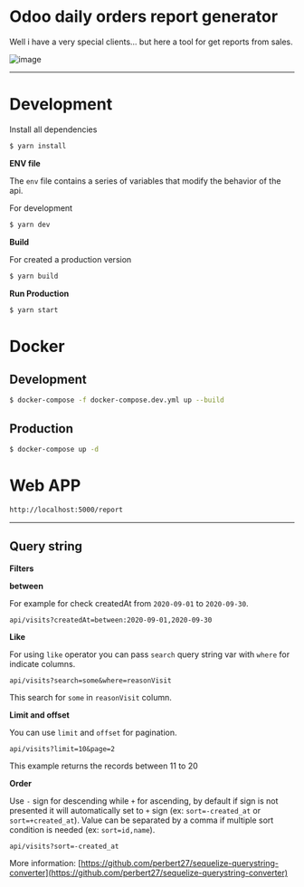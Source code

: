 # Odoo daily orders report generator


Well i have a very special clients... but here a tool for get reports from sales.

![image](https://user-images.githubusercontent.com/35310226/141217457-1d48060a-a39f-4d4e-abdb-76746c005a33.png)


---

# Development

Install all dependencies

```bash
$ yarn install
```

**ENV file**

The `env` file contains a series of variables that modify the behavior of the api.


For development

```bash
$ yarn dev
```

**Build**

For created a production version
```bash
$ yarn build
```

**Run Production**

```bash
$ yarn start
```

# Docker

## Development

```bash
$ docker-compose -f docker-compose.dev.yml up --build
```

## Production

```bash
$ docker-compose up -d
```

# Web APP

```bash
http://localhost:5000/report
```

---


## Query string

**Filters**

**between**

For example for check createdAt from `2020-09-01` to `2020-09-30`.

```
api/visits?createdAt=between:2020-09-01,2020-09-30
```

**Like**

For using `like` operator you can pass `search` query string var with `where` for indicate columns.

```
api/visits?search=some&where=reasonVisit
```

This search for `some` in `reasonVisit` column.

**Limit and offset**

You can use `limit` and `offset` for pagination.

```
api/visits?limit=10&page=2
```

This example returns the records between 11 to 20

**Order**

Use `-` sign for descending while `+` for ascending, by default if sign is not presented it will automatically set to `+` sign (ex: `sort=-created_at` or `sort=+created_at`). Value can be separated by a comma if multiple sort condition is needed (ex: `sort=id,name`).

```
api/visits?sort=-created_at
```

More information: [https://github.com/perbert27/sequelize-querystring-converter](https://github.com/perbert27/sequelize-querystring-converter)
